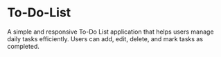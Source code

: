 # To-Do-List

A simple and responsive To-Do List application that helps users manage daily tasks efficiently. Users can add, edit, delete, and mark tasks as completed.
